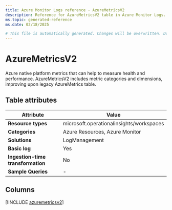 ```yaml
---
title: Azure Monitor Logs reference - AzureMetricsV2
description: Reference for AzureMetricsV2 table in Azure Monitor Logs.
ms.topic: generated-reference
ms.date: 02/18/2025

# This file is automatically generated. Changes will be overwritten. Do not change this file directly.
---
```


# AzureMetricsV2

Azure native platform metrics that can help to measure health and performance. AzureMetricsV2 includes metric categories and dimensions, improving upon legacy AzureMetrics table.


## Table attributes

|Attribute|Value|
|---|---|
|**Resource types**|microsoft.operationalinsights/workspaces|
|**Categories**|Azure Resources, Azure Monitor|
|**Solutions**| LogManagement|
|**Basic log**|Yes|
|**Ingestion-time transformation**|No|
|**Sample Queries**|-|



## Columns
  
[!INCLUDE [azuremetricsv2](~/reusable-content/ce-skilling/azure/includes/azure-monitor/reference/tables/azuremetricsv2-include.md)]
